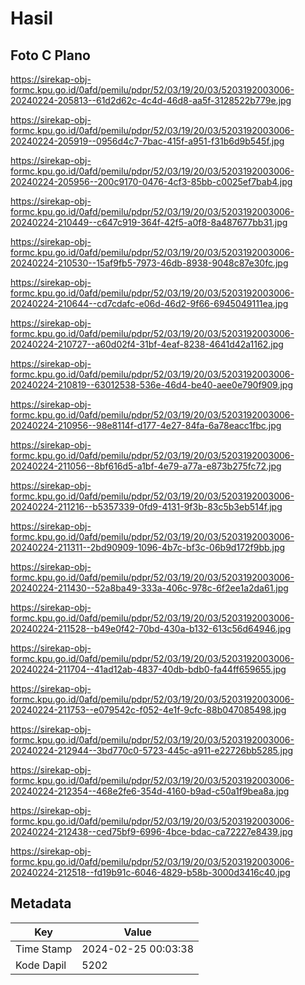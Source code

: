 # Hasil

## Foto C Plano

https://sirekap-obj-formc.kpu.go.id/0afd/pemilu/pdpr/52/03/19/20/03/5203192003006-20240224-205813--61d2d62c-4c4d-46d8-aa5f-3128522b779e.jpg

https://sirekap-obj-formc.kpu.go.id/0afd/pemilu/pdpr/52/03/19/20/03/5203192003006-20240224-205919--0956d4c7-7bac-415f-a951-f31b6d9b545f.jpg

https://sirekap-obj-formc.kpu.go.id/0afd/pemilu/pdpr/52/03/19/20/03/5203192003006-20240224-205956--200c9170-0476-4cf3-85bb-c0025ef7bab4.jpg

https://sirekap-obj-formc.kpu.go.id/0afd/pemilu/pdpr/52/03/19/20/03/5203192003006-20240224-210449--c647c919-364f-42f5-a0f8-8a487677bb31.jpg

https://sirekap-obj-formc.kpu.go.id/0afd/pemilu/pdpr/52/03/19/20/03/5203192003006-20240224-210530--15af9fb5-7973-46db-8938-9048c87e30fc.jpg

https://sirekap-obj-formc.kpu.go.id/0afd/pemilu/pdpr/52/03/19/20/03/5203192003006-20240224-210644--cd7cdafc-e06d-46d2-9f66-6945049111ea.jpg

https://sirekap-obj-formc.kpu.go.id/0afd/pemilu/pdpr/52/03/19/20/03/5203192003006-20240224-210727--a60d02f4-31bf-4eaf-8238-4641d42a1162.jpg

https://sirekap-obj-formc.kpu.go.id/0afd/pemilu/pdpr/52/03/19/20/03/5203192003006-20240224-210819--63012538-536e-46d4-be40-aee0e790f909.jpg

https://sirekap-obj-formc.kpu.go.id/0afd/pemilu/pdpr/52/03/19/20/03/5203192003006-20240224-210956--98e8114f-d177-4e27-84fa-6a78eacc1fbc.jpg

https://sirekap-obj-formc.kpu.go.id/0afd/pemilu/pdpr/52/03/19/20/03/5203192003006-20240224-211056--8bf616d5-a1bf-4e79-a77a-e873b275fc72.jpg

https://sirekap-obj-formc.kpu.go.id/0afd/pemilu/pdpr/52/03/19/20/03/5203192003006-20240224-211216--b5357339-0fd9-4131-9f3b-83c5b3eb514f.jpg

https://sirekap-obj-formc.kpu.go.id/0afd/pemilu/pdpr/52/03/19/20/03/5203192003006-20240224-211311--2bd90909-1096-4b7c-bf3c-06b9d172f9bb.jpg

https://sirekap-obj-formc.kpu.go.id/0afd/pemilu/pdpr/52/03/19/20/03/5203192003006-20240224-211430--52a8ba49-333a-406c-978c-6f2ee1a2da61.jpg

https://sirekap-obj-formc.kpu.go.id/0afd/pemilu/pdpr/52/03/19/20/03/5203192003006-20240224-211528--b49e0f42-70bd-430a-b132-613c56d64946.jpg

https://sirekap-obj-formc.kpu.go.id/0afd/pemilu/pdpr/52/03/19/20/03/5203192003006-20240224-211704--41ad12ab-4837-40db-bdb0-fa44ff659655.jpg

https://sirekap-obj-formc.kpu.go.id/0afd/pemilu/pdpr/52/03/19/20/03/5203192003006-20240224-211753--e079542c-f052-4e1f-9cfc-88b047085498.jpg

https://sirekap-obj-formc.kpu.go.id/0afd/pemilu/pdpr/52/03/19/20/03/5203192003006-20240224-212944--3bd770c0-5723-445c-a911-e22726bb5285.jpg

https://sirekap-obj-formc.kpu.go.id/0afd/pemilu/pdpr/52/03/19/20/03/5203192003006-20240224-212354--468e2fe6-354d-4160-b9ad-c50a1f9bea8a.jpg

https://sirekap-obj-formc.kpu.go.id/0afd/pemilu/pdpr/52/03/19/20/03/5203192003006-20240224-212438--ced75bf9-6996-4bce-bdac-ca72227e8439.jpg

https://sirekap-obj-formc.kpu.go.id/0afd/pemilu/pdpr/52/03/19/20/03/5203192003006-20240224-212518--fd19b91c-6046-4829-b58b-3000d3416c40.jpg


## Metadata

| Key        | Value               |
| ---------- | ------------------- |
| Time Stamp | 2024-02-25 00:03:38 |
| Kode Dapil | 5202                |



